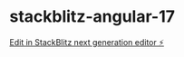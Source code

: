 # stackblitz-angular-17

[Edit in StackBlitz next generation editor ⚡️](https://stackblitz.com/~/github.com/rakesh-skills/stackblitz-angular-17)